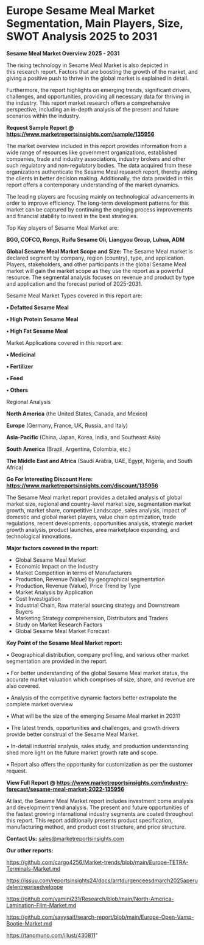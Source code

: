 # Europe Sesame Meal Market Segmentation, Main Players, Size, SWOT Analysis 2025 to 2031

<Strong> Sesame Meal Market Overview 2025 - 2031</strong>

The rising technology in Sesame Meal Market is also depicted in this research report. Factors that are boosting the growth of the market, and giving a positive push to thrive in the global market is explained in detail.

Furthermore, the report highlights on emerging trends, significant drivers, challenges, and opportunities, providing all necessary data for thriving in the industry. This report market research offers a comprehensive perspective, including an in-depth analysis of the present and future scenarios within the industry.

<strong>Request Sample Report @ <a href=https://www.marketreportsinsights.com/sample/135956>https://www.marketreportsinsights.com/sample/135956</a></strong>

The market overview included in this report provides information from a wide range of resources like government organizations, established companies, trade and industry associations, industry brokers and other such regulatory and non-regulatory bodies. The data acquired from these organizations authenticate the Sesame Meal research report, thereby aiding the clients in better decision making. Additionally, the data provided in this report offers a contemporary understanding of the market dynamics.

The leading players are focusing mainly on technological advancements in order to improve efficiency. The long-term development patterns for this market can be captured by continuing the ongoing process improvements and financial stability to invest in the best strategies.

Top Key players of Sesame Meal Market are:

<strong>BGG, COFCO, Rongs, Ruifu Sesame Oli, Liangyou Group, Luhua, ADM</strong>

<strong><b>Global Sesame Meal Market Scope and Size:</b></strong>
The Sesame Meal market is declared segment by company, region (country), type, and application. Players, stakeholders, and other participants in the global Sesame Meal market will gain the market scope as they use the report as a powerful resource. The segmental analysis focuses on revenue and product by type and application and the forecast period of 2025-2031.

Sesame Meal Market Types covered in this report are:

<strong>• Defatted Sesame Meal

• High Protein Sesame Meal

• High Fat Sesame Meal</strong>

Market Applications covered in this report are:

<strong>• Medicinal

• Fertilizer

• Feed

• Others</strong> 

Regional Analysis

<strong>North America</strong> (the United States, Canada, and Mexico)

<strong>Europe</strong> (Germany, France, UK, Russia, and Italy)

<strong>Asia-Pacific</strong> (China, Japan, Korea, India, and Southeast Asia)

<strong>South America</strong> (Brazil, Argentina, Colombia, etc.)

<strong>The Middle East and Africa</strong> (Saudi Arabia, UAE, Egypt, Nigeria, and South Africa)

<strong>Go For Interesting Discount Here: <a href=https://www.marketreportsinsights.com/discount/135956>https://www.marketreportsinsights.com/discount/135956</a></strong>

The Sesame Meal market report provides a detailed analysis of global market size, regional and country-level market size, segmentation market growth, market share, competitive Landscape, sales analysis, impact of domestic and global market players, value chain optimization, trade regulations, recent developments, opportunities analysis, strategic market growth analysis, product launches, area marketplace expanding, and technological innovations.

<strong><b>Major factors covered in the report:</b></strong>
<ul>
  <li>Global Sesame Meal Market </li>
  <li>Economic Impact on the Industry</li>
  <li>Market Competition in terms of Manufacturers</li>
  <li>Production, Revenue (Value) by geographical segmentation</li>
  <li>Production, Revenue (Value), Price Trend by Type</li>
  <li>Market Analysis by Application</li>
  <li>Cost Investigation</li>
  <li>Industrial Chain, Raw material sourcing strategy and Downstream Buyers</li>
  <li>Marketing Strategy comprehension, Distributors and Traders</li>
  <li>Study on Market Research Factors</li>
  <li>Global Sesame Meal Market Forecast</li>
</ul>

<strong><b>Key Point of the Sesame Meal Market report:</b></strong>

• Geographical distribution, company profiling, and various other market segmentation are provided in the report.

• For better understanding of the global Sesame Meal market status, the accurate market valuation which comprises of size, share, and revenue are also covered.

• Analysis of the competitive dynamic factors better extrapolate the complete market overview

• What will be the size of the emerging Sesame Meal market in 2031?

• The latest trends, opportunities and challenges, and growth drivers provide better construal of the Sesame Meal Market.

• In-detail industrial analysis, sales study, and production understanding shed more light on the future market growth rate and scope.

• Report also offers the opportunity for customization as per the customer request.

<strong><b>View Full Report @ <a href=https://www.marketreportsinsights.com/industry-forecast/sesame-meal-market-2022-135956>https://www.marketreportsinsights.com/industry-forecast/sesame-meal-market-2022-135956</a></b></strong>


At last, the Sesame Meal Market report includes investment come analysis and development trend analysis. The present and future opportunities of the fastest growing international industry segments are coated throughout this report. This report additionally presents product specification, manufacturing method, and product cost structure, and price structure.

<strong>Contact Us:</strong>
sales@marketreportsinsights.com

<strong>Our other reports:</strong>

<a href=https://github.com/cargo4256/Market-trends/blob/main/Europe-TETRA-Terminals-Market.md>https://github.com/cargo4256/Market-trends/blob/main/Europe-TETRA-Terminals-Market.md</a>

<a href=https://issuu.com/reportsinsights24/docs/arrtdurgenceesdmarch2025aperudelentreprisedveloppe>https://issuu.com/reportsinsights24/docs/arrtdurgenceesdmarch2025aperudelentreprisedveloppe</a>

<a href=https://github.com/yamini231/Research/blob/main/North-America-Lamination-Film-Market.md>https://github.com/yamini231/Research/blob/main/North-America-Lamination-Film-Market.md</a>

<a href=https://github.com/sayysaif/search-report/blob/main/Europe-Open-Vamp-Bootie-Market.md>https://github.com/sayysaif/search-report/blob/main/Europe-Open-Vamp-Bootie-Market.md</a>

<a href=https://tanomuno.com/illust/430811>https://tanomuno.com/illust/430811</a>"
